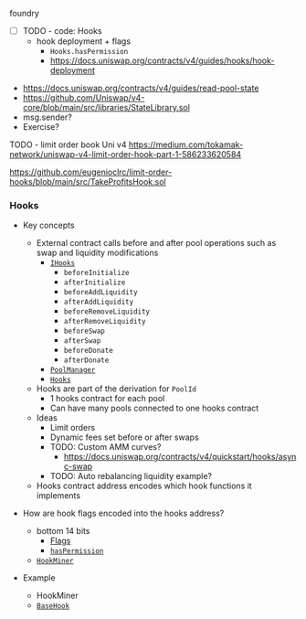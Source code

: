 foundry

- [ ] TODO - code: Hooks
  - hook deployment + flags
    - `Hooks.hasPermission`
    - https://docs.uniswap.org/contracts/v4/guides/hooks/hook-deployment

- https://docs.uniswap.org/contracts/v4/guides/read-pool-state
- https://github.com/Uniswap/v4-core/blob/main/src/libraries/StateLibrary.sol
- msg.sender?
- Exercise?

TODO - limit order book
Uni v4
https://medium.com/tokamak-network/uniswap-v4-limit-order-hook-part-1-586233620584

https://github.com/eugenioclrc/limit-order-hooks/blob/main/src/TakeProfitsHook.sol

### Hooks

- Key concepts
  - External contract calls before and after pool operations such as swap and liquidity modifications
    - [`IHooks`](https://github.com/Uniswap/v4-core/blob/main/src/interfaces/IHooks.sol)
      - `beforeInitialize`
      - `afterInitialize`
      - `beforeAddLiquidity`
      - `afterAddLiquidity`
      - `beforeRemoveLiquidity`
      - `afterRemoveLiquidity`
      - `beforeSwap`
      - `afterSwap`
      - `beforeDonate`
      - `afterDonate`
    - [`PoolManager`](https://github.com/Uniswap/v4-core/blob/main/src/PoolManager.sol)
    - [`Hooks`](https://github.com/Uniswap/v4-core/blob/main/src/libraries/Hooks.sol)
  - Hooks are part of the derivation for `PoolId`
    - 1 hooks contract for each pool
    - Can have many pools connected to one hooks contract
  - Ideas
    - Limit orders
    - Dynamic fees set before or after swaps
    - TODO: Custom AMM curves?
      - https://docs.uniswap.org/contracts/v4/quickstart/hooks/async-swap
    - TODO: Auto rebalancing liquidity example?
  - Hooks contract address encodes which hook functions it implements

- How are hook flags encoded into the hooks address?
  - bottom 14 bits
    - [Flags](https://github.com/Uniswap/v4-core/blob/59d3ecf53afa9264a16bba0e38f4c5d2231f80bc/src/libraries/Hooks.sol#L27-L47)
    - [`hasPermission`](https://github.com/Uniswap/v4-core/blob/59d3ecf53afa9264a16bba0e38f4c5d2231f80bc/src/libraries/Hooks.sol#L337-L339)
  - [`HookMiner`](https://github.com/Uniswap/v4-periphery/blob/main/src/utils/HookMiner.sol)

- Example
  - HookMiner
  - [`BaseHook`](https://github.com/Uniswap/v4-periphery/blob/main/src/utils/BaseHook.sol)
